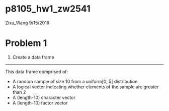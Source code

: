 p8105\_hw1\_zw2541
================
Zixu\_Wang
9/15/2018

Problem 1
=========

1. Create a data frame
----------------------

This data frame comprised of:

-   A random sample of size 10 from a uniform\[0, 5\] distribution
-   A logical vector indicating whether elements of the sample are greater than 2
-   A (length-10) character vector
-   A (length-10) factor vector
